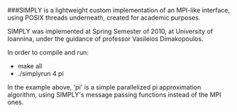 ###SIMPLY is a lightweight custom implementation of an MPI-like interface, using POSIX threads underneath, created for academic purposes.

SIMPLY was implemented at Spring Semester of 2010, at University of Ioannina, under the guidance of professor Vasileios Dimakopoulos.

In order to compile and run:
* make all
* ./simplyrun 4 pi

In the example above, 'pi' is a simple parallelized pi approximation algorithm, using SIMPLY's message passing functions instead of the MPI ones.
